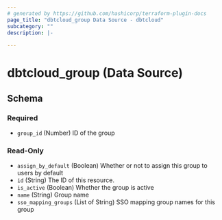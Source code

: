 ```yaml
---
# generated by https://github.com/hashicorp/terraform-plugin-docs
page_title: "dbtcloud_group Data Source - dbtcloud"
subcategory: ""
description: |-
  
---
```


# dbtcloud_group (Data Source)





<!-- schema generated by tfplugindocs -->
## Schema

### Required

- `group_id` (Number) ID of the group

### Read-Only

- `assign_by_default` (Boolean) Whether or not to assign this group to users by default
- `id` (String) The ID of this resource.
- `is_active` (Boolean) Whether the group is active
- `name` (String) Group name
- `sso_mapping_groups` (List of String) SSO mapping group names for this group


